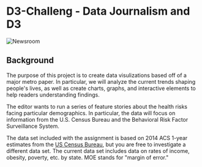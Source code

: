 # D3-Challeng - Data Journalism and D3

![Newsroom](https://media.giphy.com/media/v2xIous7mnEYg/giphy.gif)

## Background

The purpose of this project is to create data visulizations based off of a major metro paper. In particular, we will analyze the current trends shaping people's lives, as well as create charts, graphs, and interactive elements to help readers understanding findings.

The editor wants to run a series of feature stories about the health risks facing particular demographics. In particular, the data will focus on information from the U.S. Census Bureau and the Behavioral Risk Factor Surveillance System.

The data set included with the assignment is based on 2014 ACS 1-year estimates from the [US Census Bureau](https://data.census.gov/cedsci/), but you are free to investigate a different data set. The current data set includes data on rates of income, obesity, poverty, etc. by state. MOE stands for "margin of error."
